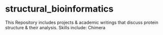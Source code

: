 # structural_bioinformatics
This Repository includes projects &amp; academic writings that discuss protein structure &amp; their analysis.
Skills include: Chimera
